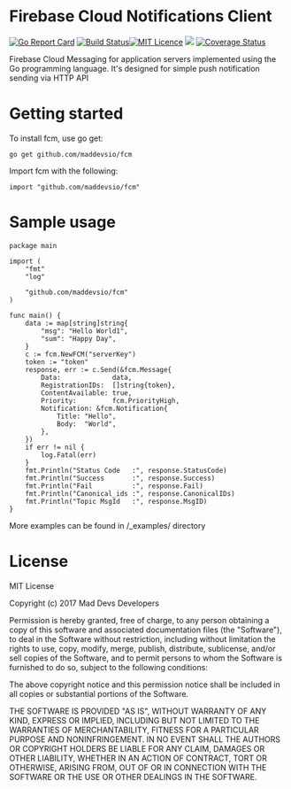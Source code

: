 # Firebase Cloud Notifications Client

[![Go Report Card](https://goreportcard.com/badge/github.com/maddevsio/fcm)](https://goreportcard.com/report/github.com/maddevsio/fcm)
[![Build Status](https://travis-ci.org/maddevsio/fcm.svg)](https://travis-ci.org/maddevsio/fcm.svg)[![MIT Licence](https://badges.frapsoft.com/os/mit/mit.svg?v=103)](https://opensource.org/licenses/mit-license.php)
[![](https://godoc.org/github.com/maddevsio/fcm?status.svg)](https://godoc.org/github.com/maddevsio/fcm)
[![Coverage Status](https://coveralls.io/repos/github/maddevsio/fcm/badge.svg?branch=master)](https://coveralls.io/github/maddevsio/fcm?branch=master)

Firebase Cloud Messaging for application servers implemented using the Go programming language.
It's designed for simple push notification sending via HTTP API

# Getting started

To install fcm, use go get:

```
go get github.com/maddevsio/fcm
```

Import fcm with the following:

```
import "github.com/maddevsio/fcm"
```

# Sample usage

```
package main

import (
	"fmt"
	"log"

	"github.com/maddevsio/fcm"
)

func main() {
	data := map[string]string{
		"msg": "Hello World1",
		"sum": "Happy Day",
	}
	c := fcm.NewFCM("serverKey")
	token := "token"
	response, err := c.Send(&fcm.Message{
		Data:             data,
		RegistrationIDs:  []string{token},
		ContentAvailable: true,
		Priority:         fcm.PriorityHigh,
		Notification: &fcm.Notification{
			Title: "Hello",
			Body:  "World",
		},
	})
	if err != nil {
		log.Fatal(err)
	}
	fmt.Println("Status Code   :", response.StatusCode)
	fmt.Println("Success       :", response.Success)
	fmt.Println("Fail          :", response.Fail)
	fmt.Println("Canonical_ids :", response.CanonicalIDs)
	fmt.Println("Topic MsgId   :", response.MsgID)
}

```

More examples can be found in /_examples/ directory

# License

MIT License

Copyright (c) 2017 Mad Devs Developers

Permission is hereby granted, free of charge, to any person obtaining a copy
of this software and associated documentation files (the "Software"), to deal
in the Software without restriction, including without limitation the rights
to use, copy, modify, merge, publish, distribute, sublicense, and/or sell
copies of the Software, and to permit persons to whom the Software is
furnished to do so, subject to the following conditions:

The above copyright notice and this permission notice shall be included in all
copies or substantial portions of the Software.

THE SOFTWARE IS PROVIDED "AS IS", WITHOUT WARRANTY OF ANY KIND, EXPRESS OR
IMPLIED, INCLUDING BUT NOT LIMITED TO THE WARRANTIES OF MERCHANTABILITY,
FITNESS FOR A PARTICULAR PURPOSE AND NONINFRINGEMENT. IN NO EVENT SHALL THE
AUTHORS OR COPYRIGHT HOLDERS BE LIABLE FOR ANY CLAIM, DAMAGES OR OTHER
LIABILITY, WHETHER IN AN ACTION OF CONTRACT, TORT OR OTHERWISE, ARISING FROM,
OUT OF OR IN CONNECTION WITH THE SOFTWARE OR THE USE OR OTHER DEALINGS IN THE
SOFTWARE.
